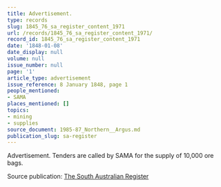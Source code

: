 ```yaml
---
title: Advertisement.
type: records
slug: 1845_76_sa_register_content_1971
url: /records/1845_76_sa_register_content_1971/
record_id: 1845_76_sa_register_content_1971
date: '1848-01-08'
date_display: null
volume: null
issue_number: null
page: '1'
article_type: advertisement
issue_reference: 8 January 1848, page 1
people_mentioned:
- SAMA
places_mentioned: []
topics:
- mining
- supplies
source_document: 1985-87_Northern__Argus.md
publication_slug: sa-register
---
```


Advertisement.  Tenders are called by SAMA for the supply of 10,000 ore bags.

Source publication: [The South Australian Register](/publications/sa-register/)

